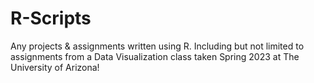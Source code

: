 # R-Scripts
Any projects &amp; assignments written using R. Including but not limited to assignments from a Data Visualization class taken Spring 2023 at The University of Arizona!
